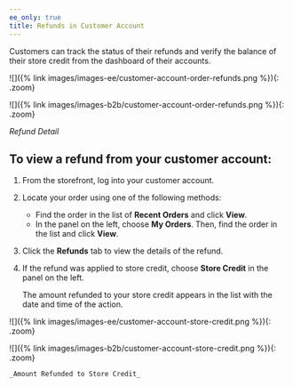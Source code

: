 ```yaml
---
ee_only: true
title: Refunds in Customer Account
---
```


Customers can track the status of their refunds and verify the balance of their store credit from the dashboard of their accounts.

<!--{% if "Default.EE Only" contains site.edition %}-->
![]({% link images/images-ee/customer-account-order-refunds.png %}){: .zoom}
<!--{% endif %}-->
<!--{% if "Default.B2B Only" contains site.edition %}-->
![]({% link images/images-b2b/customer-account-order-refunds.png %}){: .zoom}
<!--{% endif %}-->
_Refund Detail_

## To view a refund from your customer account:

1. From the storefront, log into your customer account.

1. Locate your order using one of the following methods:

    - Find the order in the list of **Recent Orders** and click **View**.
    - In the panel on the left, choose **My Orders**. Then, find the order in the list and click **View**.

1. Click the **Refunds** tab to view the details of the refund.

1. If the refund was applied to store credit, choose **Store Credit** in the panel on the left.

    The amount refunded to your store credit appears in the list with the date and time of the action.

    <!--{% if "Default.EE Only" contains site.edition %}-->
![]({% link images/images-ee/customer-account-store-credit.png %}){: .zoom}
<!--{% endif %}-->
<!--{% if "Default.B2B Only" contains site.edition %}-->
![]({% link images/images-b2b/customer-account-store-credit.png %}){: .zoom}
<!--{% endif %}-->
    _Amount Refunded to Store Credit_
